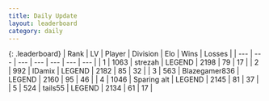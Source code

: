 ```yaml
---
title: Daily Update
layout: leaderboard
category: daily
---
```


{: .leaderboard}
| Rank | LV | Player | Division | Elo | Wins | Losses |
| --- | --- | --- | --- | --- | --- | --- |
| <span data-change="4">1</span> | 1063 | <span title="ID: 1692">strezah</span> | LEGEND | <span data-change="70">2198</span> | <span data-change="27">79</span> | <span data-change="5">17</span> |
| <span data-change="-1">2</span> | 992 | <span title="ID: 357425">IDamix</span> | LEGEND | <span data-change="24">2182</span> | <span data-change="3">85</span> | <span data-change="0">32</span> |
| <span data-change="3">3</span> | 563 | <span title="ID: 454722">Blazegamer836</span> | LEGEND | <span data-change="35">2160</span> | <span data-change="10">95</span> | <span data-change="2">46</span> |
| <span data-change="-2">4</span> | 1046 | <span title="ID: 203132">Sparing alt</span> | LEGEND | <span data-change="0">2145</span> | <span data-change="0">81</span> | <span data-change="0">37</span> |
| <span data-change="-2">5</span> | 524 | <span title="ID: 170123">tails55</span> | LEGEND | <span data-change="0">2134</span> | <span data-change="0">61</span> | <span data-change="0">17</span> |